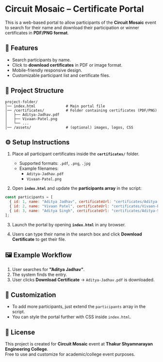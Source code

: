 
# Circuit Mosaic – Certificate Portal  

This is a web-based portal to allow participants of the **Circuit Mosaic** event to search for their name and download their participation or winner certificates in **PDF/PNG format**.  

## 🚀 Features  
- Search participants by name.  
- Click to **download certificates** in PDF or image format.  
- Mobile-friendly responsive design.  
- Customizable participant list and certificate files.  

## 📂 Project Structure  

```
project-folder/
│── index.html              # Main portal file
│── /certificates/          # Folder containing certificates (PDF/PNG)
│   ├── Aditya-Jadhav.pdf
│   ├── Vivaan-Patel.png
│   └── ...
│── /assets/                # (optional) images, logos, CSS
```

## ⚙️ Setup Instructions  

1. Place all participant certificates inside the **`certificates/`** folder.  
   - Supported formats: `.pdf`, `.png`, `.jpg`  
   - Example filenames:  
     - `Aditya-Jadhav.pdf`  
     - `Vivaan-Patel.png`  

2. Open **`index.html`** and update the **participants array** in the script:  

```js
const participants = [
  { id: 1, name: "Aditya Jadhav", certificateUrl: "certificates/Aditya-Jadhav.pdf" },
  { id: 2, name: "Vivaan Patel", certificateUrl: "certificates/Vivaan-Patel.png" },
  { id: 3, name: "Aditya Singh", certificateUrl: "certificates/Aditya-Singh.pdf" }
];
```

3. Launch the portal by opening **`index.html`** in any browser.  

4. Users can type their name in the search box and click **Download Certificate** to get their file.  

## 🖼️ Example Workflow  
1. User searches for **"Aditya Jadhav"**.  
2. The system finds the entry.  
3. User clicks **Download Certificate** → `Aditya-Jadhav.pdf` is downloaded.  

## 🔧 Customization  
- To add more participants, just extend the `participants` array in the script.  
- You can style the portal further with CSS inside `index.html`.  

## 📜 License  
This project is created for **Circuit Mosaic** event at **Thakur Shyamnarayan Engineering College**.  
Free to use and customize for academic/college event purposes.  
